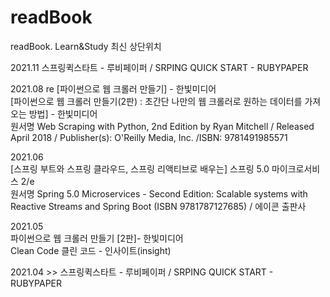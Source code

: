 # readBook
readBook. Learn&amp;Study
최신 상단위치  



2021.11
스프링퀵스타트 - 루비페이퍼 / SRPING QUICK START - RUBYPAPER  


2021.08 re
[파이썬으로 웹 크롤러 만들기] - 한빛미디어  
[파이썬으로 웹 크롤러 만들기(2판) : 초간단 나만의 웹 크롤러로 원하는 데이터를 가져오는 방법] - 한빛미디어  
원서명 Web Scraping with Python, 2nd Edition by Ryan Mitchell / Released April 2018 / Publisher(s): O'Reilly Media, Inc. /ISBN: 9781491985571  


2021.06  
[스프링 부트와 스프링 클라우드, 스프링 리액티브로 배우는] 스프링 5.0 마이크로서비스 2/e  
원서명 Spring 5.0 Microservices - Second Edition: Scalable systems with Reactive Streams and Spring Boot (ISBN 9781787127685)  / 에이콘 출판사  


2021.05  
파이썬으로 웹 크롤러 만들기 \[2판\]- 한빛미디어  
Clean Code 클린 코드 - 인사이트(insight)   


2021.04  >> 
스프링퀵스타트 - 루비페이퍼 / SRPING QUICK START - RUBYPAPER  





